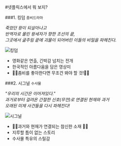 
#넷플릭스에서 뭐 보지?

###1. 킹덤 
`좀비드라마`

_죽었던 왕이 되살아나고  
반역자로 몰린 왕세자가 향한 조선의 끝,  
그곳에서 굶주림 끝에 괴물이 되어버린 이들의 비밀을 파헤친다._  


![킹덤](https://lh3.googleusercontent.com/proxy/shOf_noczNp6Mb_D36EdNwuGUmx8mj80YUVQlY_CLUT2nHdSxZfWi6FuUJIm0mpjN4KO960fOI1ALSUOMBoQcp5ddjjSJNfTY-XI7MjEqp2R_9vdQqoAWM4)  

    
+ 영화같은 연출, 긴박감 넘치는 전개
+ 한국적인 아름다움을 담은 영상미
+ 🧟‍♀️좀비를 좋아한다면 무조건 봐야 할 것!🧟‍♂️  



###2. 시그널
`수사물`   

_"우리의 시간은 이어져있다."  
과거로부터 걸려온 간절한 신호(무전)로 연결된 현재와 과거  
오래된 미제 사건들을 다시 파헤친다!_  

![시그널](https://pds.joins.com/news/component/htmlphoto_mmdata/201909/19/htm_2019091917231278080.jpg)  

+ 👮‍♀️과거와 현재가 연결되는 참신한 소재 👮‍♂️
+ 지루할 틈이 없는 스토리
+ 수사물 특유의 스릴감


 
